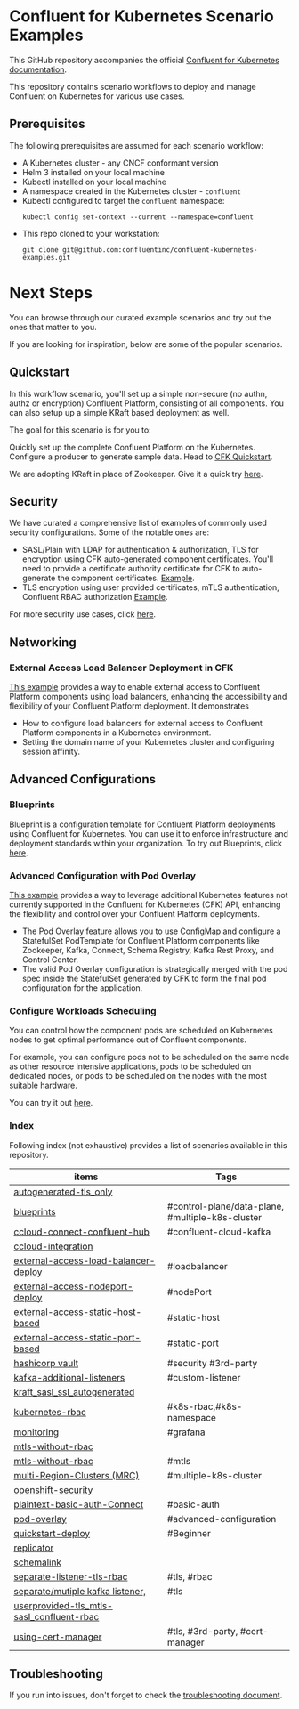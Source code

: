 # Confluent for Kubernetes Scenario Examples

This GitHub repository accompanies the official [Confluent for Kubernetes documentation](https://docs.confluent.io/operator/current/overview.html).

This repository contains scenario workflows to deploy and manage Confluent
on Kubernetes for various use cases.

## Prerequisites

The following prerequisites are assumed for each scenario workflow:

* A Kubernetes cluster - any CNCF conformant version
* Helm 3 installed on your local machine
* Kubectl installed on your local machine
* A namespace created in the Kubernetes cluster - `confluent`
* Kubectl configured to target the `confluent` namespace:
  ```
  kubectl config set-context --current --namespace=confluent
  ```
* This repo cloned to your workstation:
  ```
  git clone git@github.com:confluentinc/confluent-kubernetes-examples.git
  ```

# Next Steps
You can browse through our curated example scenarios and try out the ones that matter to you. 

If you are looking for inspiration, below are some of the popular scenarios. 

## Quickstart
In this workflow scenario, you'll set up a simple non-secure (no authn, authz or encryption) Confluent Platform, consisting of all components. You can also setup up a simple KRaft based deployment as well.

The goal for this scenario is for you to:

Quickly set up the complete Confluent Platform on the Kubernetes.
Configure a producer to generate sample data.
Head to [CFK Quickstart](https://github.com/confluentinc/confluent-kubernetes-examples/tree/master/quickstart-deploy).

We are adopting KRaft in place of Zookeeper. Give it a quick try [here](https://github.com/confluentinc/confluent-kubernetes-examples/tree/master/quickstart-deploy/kraft-quickstart). 

## Security
We have curated a comprehensive list of examples of commonly used security configurations. Some of the notable ones are:

* SASL/Plain with LDAP for authentication & authorization, TLS for encryption using CFK auto-generated component certificates. You'll need to provide a certificate authority certificate for CFK to auto-generate the component certificates. [Example](https://github.com/confluentinc/confluent-kubernetes-examples/tree/master/security/production-secure-deploy-auto-gen-certs).
* TLS encryption using user provided certificates, mTLS authentication, Confluent RBAC authorization [Example](https://github.com/confluentinc/confluent-kubernetes-examples/tree/master/security/internal_external-tls_mtls_confluent-rbac).

For more security use cases, click [here](https://github.com/confluentinc/confluent-kubernetes-examples/tree/master/security/).

## Networking
### External Access Load Balancer Deployment in CFK
[This example](https://github.com/confluentinc/confluent-kubernetes-examples/tree/master/networking/external-access-load-balancer-deploy) provides a way to enable external access to Confluent Platform components using load balancers, enhancing the accessibility and flexibility of your Confluent Platform deployment. It demonstrates
* How to configure load balancers for external access to Confluent Platform components in a Kubernetes environment.
* Setting the domain name of your Kubernetes cluster and configuring session affinity.

## Advanced Configurations
### Blueprints
Blueprint is a configuration template for Confluent Platform deployments using Confluent for Kubernetes. You can use it to enforce infrastructure and deployment standards within your organization. To try out Blueprints, click [here](https://github.com/confluentinc/confluent-kubernetes-examples/tree/master/blueprints).

### Advanced Configuration with Pod Overlay 
[This example](https://github.com/confluentinc/confluent-kubernetes-examples/tree/master/advanced-configuration/pod-overlay) provides a way to leverage additional Kubernetes features not currently supported in the Confluent for Kubernetes (CFK) API, enhancing the flexibility and control over your Confluent Platform deployments.

* The Pod Overlay feature allows you to use ConfigMap and configure a StatefulSet PodTemplate for Confluent Platform components like Zookeeper, Kafka, Connect, Schema Registry, Kafka Rest Proxy, and Control Center.
* The valid Pod Overlay configuration is strategically merged with the pod spec inside the StatefulSet generated by CFK to form the final pod configuration for the application.

### Configure Workloads Scheduling
You can control how the component pods are scheduled on Kubernetes nodes to get optimal performance out of Confluent components. 

For example, you can configure pods not to be scheduled on the same node as other resource intensive applications, pods to be scheduled on dedicated nodes, or pods to be scheduled on the nodes with the most suitable hardware. 

You can try it out [here](https://github.com/confluentinc/confluent-kubernetes-examples/tree/master/scheduling/pod-scheduling). 

### Index

Following index (not exhaustive) provides a list of scenarios available in this repository.

| items                                                                                             | Tags                                             |
| ------------------------------------------------------------------------------------------------- | ------------------------------------------------ |
| [autogenerated-tls_only](security%2Fautogenerated-tls_only)                                       |                                                  |
| [blueprints](blueprints)                                                                          | #control-plane/data-plane, #multiple-k8s-cluster |
| [ccloud-connect-confluent-hub](hybrid%2Fccloud-connect-confluent-hub)                             | #confluent-cloud-kafka                           |
| [ccloud-integration](hybrid%2Fccloud-integration)                                                 |                                                  |
| [external-access-load-balancer-deploy](networking%2Fexternal-access-load-balancer-deploy)         | #loadbalancer                                    |
| [external-access-nodeport-deploy](networking%2Fexternal-access-nodeport-deploy)                   | #nodePort                                        |
| [external-access-static-host-based](networking%2Fexternal-access-static-host-based)               | #static-host                                     |
| [external-access-static-port-based](networking%2Fexternal-access-static-port-based)               | #static-port                                     |
| [hashicorp vault ](security%2Fconfigure-with-vault)                                               | #security #3rd-party                             |
| [kafka-additional-listeners](networking%2Fkafka-additional-listeners)                             | #custom-listener                                 |
| [kraft_sasl_ssl_autogenerated](security%2Fkraft_sasl_ssl_autogenerated)                           |                                                  |
| [kubernetes-rbac](security%2Fkubernetes-rbac)                                                     | #k8s-rbac,#k8s-namespace                         |
| [monitoring](monitoring)                                                                          | #grafana                                         |
| [mtls-without-rbac](security%2Fmtls-without-rbac)                                                 |                                                  |
| [mtls-without-rbac](security%2Fmtls-without-rbac)                                                 | #mtls                                            |
| [multi-Region-Clusters (MRC)](hybrid%2Fmulti-region-clusters)                                     | #multiple-k8s-cluster                            |
| [openshift-security](security%2Fopenshift-security)                                               |                                                  |
| [plaintext-basic-auth-Connect](security%2Fplaintext-basic-auth-Connect)                           | #basic-auth                                      |
| [pod-overlay](advanced-configuration%2Fpod-overlay)                                               | #advanced-configuration                          |
| [quickstart-deploy ](quickstart-deploy)                                                           | #Beginner                                        |
| [replicator](hybrid%2Freplicator)                                                                 |                                                  |
| [schemalink](hybrid%2Fschemalink)                                                                 |                                                  |
| [separate-listener-tls-rbac](security%2Fseparate-listener-tls-rbac)                               | #tls, #rbac                                      |
| [separate/mutiple kafka listener, ](security%2Fseparate-listener-tls)                             | #tls                                             |
| [userprovided-tls_mtls-sasl_confluent-rbac](security%2Fuserprovided-tls_mtls-sasl_confluent-rbac) |                                                  |
| [using-cert-manager](security%2Fusing-cert-manager)                                               | #tls, #3rd-party, #cert-manager                  |

## Troubleshooting
If you run into issues, don't forget to check the [troubleshooting document](https://github.com/confluentinc/confluent-kubernetes-examples/blob/master/troubleshooting/README.md). 

